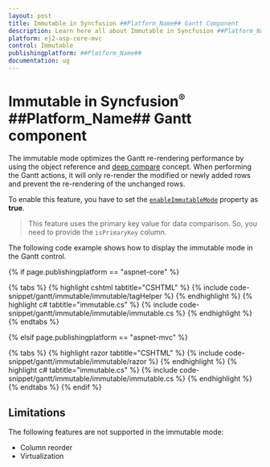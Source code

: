 ```yaml
---
layout: post
title: Immutable in Syncfusion ##Platform_Name## Gantt Component
description: Learn here all about Immutable in Syncfusion ##Platform_Name## Gantt component of Syncfusion Essential JS 2 and more.
platform: ej2-asp-core-mvc
control: Immutable 
publishingplatform: ##Platform_Name##
documentation: ug
---
```


# Immutable in Syncfusion<sup style="font-size:70%">&reg;</sup> ##Platform_Name## Gantt component

The immutable mode optimizes the Gantt re-rendering performance by using the object reference and [deep compare](https://dmitripavlutin.com/how-to-compare-objects-in-javascript/#4-deep-equality) concept. When performing the Gantt actions, it will only re-render the modified or newly added rows and prevent the re-rendering of the unchanged rows.

To enable this feature, you have to set the [`enableImmutableMode`](https://help.syncfusion.com/cr/aspnetmvc-js2/Syncfusion.EJ2.Gantt.Gantt.html#Syncfusion_EJ2_Gantt_Gantt_EnableImmutableMode) property as **true**.

> This feature uses the primary key value for data comparison. So, you need to provide the `isPrimaryKey` column.

The following code example shows how to display the immutable mode in the Gantt control.

{% if page.publishingplatform == "aspnet-core" %}

{% tabs %}
{% highlight cshtml tabtitle="CSHTML" %}
{% include code-snippet/gantt/immutable/immutable/tagHelper %}
{% endhighlight %}
{% highlight c# tabtitle="immutable.cs" %}
{% include code-snippet/gantt/immutable/immutable/immutable.cs %}
{% endhighlight %}
{% endtabs %}

{% elsif page.publishingplatform == "aspnet-mvc" %}

{% tabs %}
{% highlight razor tabtitle="CSHTML" %}
{% include code-snippet/gantt/immutable/immutable/razor %}
{% endhighlight %}
{% highlight c# tabtitle="immutable.cs" %}
{% include code-snippet/gantt/immutable/immutable/immutable.cs %}
{% endhighlight %}
{% endtabs %}
{% endif %}

## Limitations

The following features are not supported in the immutable mode:

* Column reorder
* Virtualization
